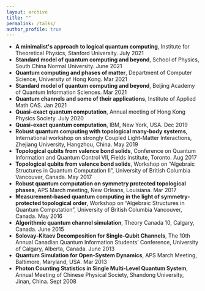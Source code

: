 ```yaml
---
layout: archive
title: ""
permalink: /talks/
author_profile: true
---
```


* **A minimalist's approach to logical quantum computing**, Institute for Theoretical Physics, Stanford University. July 2021
* **Standard model of quantum computing and beyond**, School of Physics, South China Normal University. June 2021
* **Quantum computing and phases of matter**, Department of Computer Science, University of Hong Kong. Mar 2021
* **Standard model of quantum computing and beyond**, Beijing Academy of Quantum Information Sciences. Mar 2021
* **Quantum channels and some of their applications**, Institute of Applied Math CAS. Jan 2021
* **Quasi-exact quantum computation**, Annual meeting of Hong Kong Physics Society. July 2020
* **Quasi-exact quantum computation**, IBM, New York, USA. Dec 2019
* **Robust quantum computing with topological many-body systems**, International workshop on strongly Coupled Light-Matter Interactions, Zhejiang University, Hangzhou, China. May 2019
* **Topological qubits from valence bond solids**, Conference on Quantum Information and Quantum Control VII, Fields Institute, Toronto. Aug 2017
* **Topological qubits from valence bond solids**, Workshop on “Algebraic Structures in Quantum Computation II”, University of
British Columbia Vancouver, Canada. May 2017
* **Robust quantum computation on symmetry protected topological phases**, APS March meeting, New Orleans, Louisiana. Mar 2017
* **Measurement-based quantum computing in the light of symmetry-protected topological order**, Workshop on “Algebraic Structures in Quantum Computation”, University of British Columbia Vancouver, Canada. May 2016
* **Algorithmic quantum channel simulation**, Theory Canada 10, Calgary, Canada. June 2015
* **Solovay-Kitaev Decomposition for Single-Qubit Channels**, The 10th Annual Canadian Quantum Information Students’ Conference, University
of Calgary, Alberta, Canada. June 2013
* **Quantum Simulation for Open-System Dynamics**, APS March Meeting, Baltimore, Maryland, USA. Mar 2013
* **Photon Counting Statistics in Single Multi-Level Quantum System**, Annual Meeting of Chinese Physical Society, Shandong University, Jinan, China. Sept 2008
